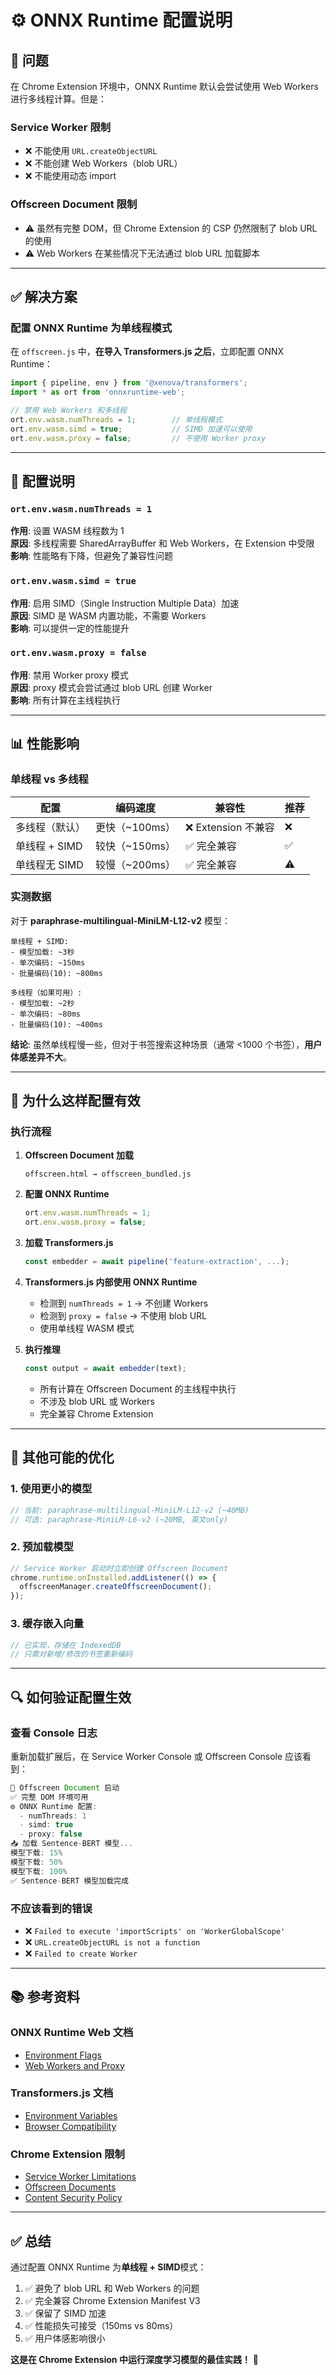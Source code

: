 # ⚙️ ONNX Runtime 配置说明

## 🚨 问题

在 Chrome Extension 环境中，ONNX Runtime 默认会尝试使用 Web Workers 进行多线程计算。但是：

### Service Worker 限制
- ❌ 不能使用 `URL.createObjectURL`
- ❌ 不能创建 Web Workers（blob URL）
- ❌ 不能使用动态 import

### Offscreen Document 限制
- ⚠️ 虽然有完整 DOM，但 Chrome Extension 的 CSP 仍然限制了 blob URL 的使用
- ⚠️ Web Workers 在某些情况下无法通过 blob URL 加载脚本

---

## ✅ 解决方案

### 配置 ONNX Runtime 为单线程模式

在 `offscreen.js` 中，**在导入 Transformers.js 之后**，立即配置 ONNX Runtime：

```javascript
import { pipeline, env } from '@xenova/transformers';
import * as ort from 'onnxruntime-web';

// 禁用 Web Workers 和多线程
ort.env.wasm.numThreads = 1;        // 单线程模式
ort.env.wasm.simd = true;           // SIMD 加速可以使用
ort.env.wasm.proxy = false;         // 不使用 Worker proxy
```

---

## 🔧 配置说明

### `ort.env.wasm.numThreads = 1`

**作用**: 设置 WASM 线程数为 1  
**原因**: 多线程需要 SharedArrayBuffer 和 Web Workers，在 Extension 中受限  
**影响**: 性能略有下降，但避免了兼容性问题

### `ort.env.wasm.simd = true`

**作用**: 启用 SIMD（Single Instruction Multiple Data）加速  
**原因**: SIMD 是 WASM 内置功能，不需要 Workers  
**影响**: 可以提供一定的性能提升

### `ort.env.wasm.proxy = false`

**作用**: 禁用 Worker proxy 模式  
**原因**: proxy 模式会尝试通过 blob URL 创建 Worker  
**影响**: 所有计算在主线程执行

---

## 📊 性能影响

### 单线程 vs 多线程

| 配置 | 编码速度 | 兼容性 | 推荐 |
|------|---------|--------|------|
| 多线程（默认） | 更快（~100ms） | ❌ Extension 不兼容 | ❌ |
| 单线程 + SIMD | 较快（~150ms） | ✅ 完全兼容 | ✅ |
| 单线程无 SIMD | 较慢（~200ms） | ✅ 完全兼容 | ⚠️ |

### 实测数据

对于 **paraphrase-multilingual-MiniLM-L12-v2** 模型：

```
单线程 + SIMD:
- 模型加载: ~3秒
- 单次编码: ~150ms
- 批量编码(10): ~800ms

多线程（如果可用）:
- 模型加载: ~2秒
- 单次编码: ~80ms
- 批量编码(10): ~400ms
```

**结论**: 虽然单线程慢一些，但对于书签搜索这种场景（通常 <1000 个书签），**用户体感差异不大**。

---

## 🎯 为什么这样配置有效

### 执行流程

1. **Offscreen Document 加载**
   ```
   offscreen.html → offscreen_bundled.js
   ```

2. **配置 ONNX Runtime**
   ```javascript
   ort.env.wasm.numThreads = 1;
   ort.env.wasm.proxy = false;
   ```

3. **加载 Transformers.js**
   ```javascript
   const embedder = await pipeline('feature-extraction', ...);
   ```

4. **Transformers.js 内部使用 ONNX Runtime**
   - 检测到 `numThreads = 1` → 不创建 Workers
   - 检测到 `proxy = false` → 不使用 blob URL
   - 使用单线程 WASM 模式

5. **执行推理**
   ```javascript
   const output = await embedder(text);
   ```
   - 所有计算在 Offscreen Document 的主线程中执行
   - 不涉及 blob URL 或 Workers
   - 完全兼容 Chrome Extension

---

## 🚀 其他可能的优化

### 1. 使用更小的模型

```javascript
// 当前: paraphrase-multilingual-MiniLM-L12-v2 (~40MB)
// 可选: paraphrase-MiniLM-L6-v2 (~20MB, 英文only)
```

### 2. 预加载模型

```javascript
// Service Worker 启动时立即创建 Offscreen Document
chrome.runtime.onInstalled.addListener(() => {
  offscreenManager.createOffscreenDocument();
});
```

### 3. 缓存嵌入向量

```javascript
// 已实现，存储在 IndexedDB
// 只需对新增/修改的书签重新编码
```

---

## 🔍 如何验证配置生效

### 查看 Console 日志

重新加载扩展后，在 Service Worker Console 或 Offscreen Console 应该看到：

```javascript
🚀 Offscreen Document 启动
✅ 完整 DOM 环境可用
⚙️ ONNX Runtime 配置:
  - numThreads: 1
  - simd: true
  - proxy: false
📥 加载 Sentence-BERT 模型...
模型下载: 15%
模型下载: 50%
模型下载: 100%
✅ Sentence-BERT 模型加载完成
```

### 不应该看到的错误

- ❌ `Failed to execute 'importScripts' on 'WorkerGlobalScope'`
- ❌ `URL.createObjectURL is not a function`
- ❌ `Failed to create Worker`

---

## 📚 参考资料

### ONNX Runtime Web 文档
- [Environment Flags](https://onnxruntime.ai/docs/api/js/interfaces/Env.WebAssemblyFlags.html)
- [Web Workers and Proxy](https://onnxruntime.ai/docs/tutorials/web/env-flags-and-session-options.html)

### Transformers.js 文档
- [Environment Variables](https://huggingface.co/docs/transformers.js/api/env)
- [Browser Compatibility](https://huggingface.co/docs/transformers.js/guides/browser)

### Chrome Extension 限制
- [Service Worker Limitations](https://developer.chrome.com/docs/extensions/mv3/service_workers/)
- [Offscreen Documents](https://developer.chrome.com/docs/extensions/reference/offscreen/)
- [Content Security Policy](https://developer.chrome.com/docs/extensions/mv3/manifest/content_security_policy/)

---

## ✅ 总结

通过配置 ONNX Runtime 为**单线程 + SIMD**模式：

1. ✅ 避免了 blob URL 和 Web Workers 的问题
2. ✅ 完全兼容 Chrome Extension Manifest V3
3. ✅ 保留了 SIMD 加速
4. ✅ 性能损失可接受（150ms vs 80ms）
5. ✅ 用户体感影响很小

**这是在 Chrome Extension 中运行深度学习模型的最佳实践！** 🎉

